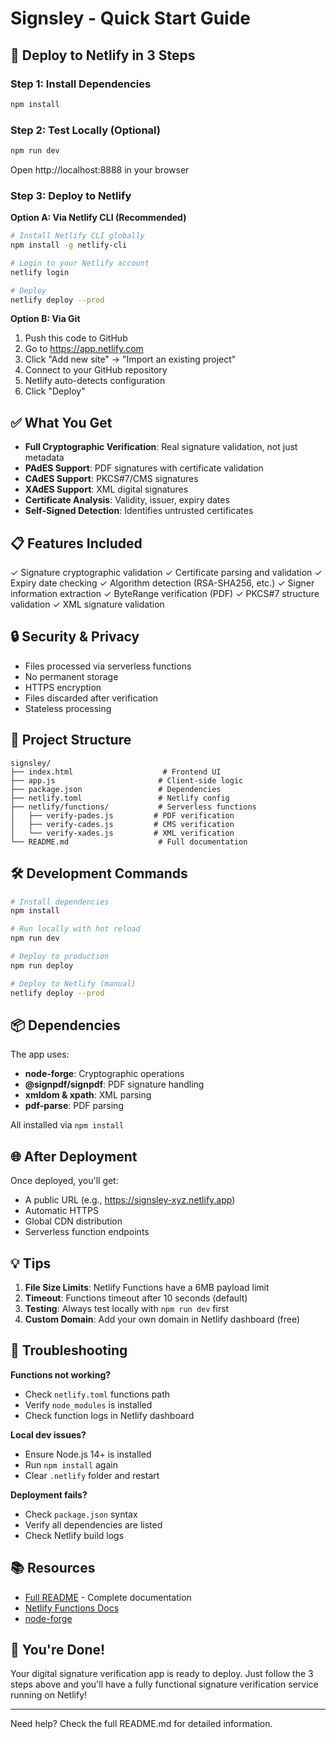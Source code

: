 # Signsley - Quick Start Guide

## 🚀 Deploy to Netlify in 3 Steps

### Step 1: Install Dependencies
```bash
npm install
```

### Step 2: Test Locally (Optional)
```bash
npm run dev
```
Open http://localhost:8888 in your browser

### Step 3: Deploy to Netlify

**Option A: Via Netlify CLI (Recommended)**
```bash
# Install Netlify CLI globally
npm install -g netlify-cli

# Login to your Netlify account
netlify login

# Deploy
netlify deploy --prod
```

**Option B: Via Git**
1. Push this code to GitHub
2. Go to https://app.netlify.com
3. Click "Add new site" → "Import an existing project"
4. Connect to your GitHub repository
5. Netlify auto-detects configuration
6. Click "Deploy"

## ✅ What You Get

- **Full Cryptographic Verification**: Real signature validation, not just metadata
- **PAdES Support**: PDF signatures with certificate validation
- **CAdES Support**: PKCS#7/CMS signatures
- **XAdES Support**: XML digital signatures
- **Certificate Analysis**: Validity, issuer, expiry dates
- **Self-Signed Detection**: Identifies untrusted certificates

## 📋 Features Included

✓ Signature cryptographic validation
✓ Certificate parsing and validation
✓ Expiry date checking
✓ Algorithm detection (RSA-SHA256, etc.)
✓ Signer information extraction
✓ ByteRange verification (PDF)
✓ PKCS#7 structure validation
✓ XML signature validation

## 🔒 Security & Privacy

- Files processed via serverless functions
- No permanent storage
- HTTPS encryption
- Files discarded after verification
- Stateless processing

## 📁 Project Structure

```
signsley/
├── index.html                    # Frontend UI
├── app.js                       # Client-side logic
├── package.json                 # Dependencies
├── netlify.toml                 # Netlify config
├── netlify/functions/           # Serverless functions
│   ├── verify-pades.js         # PDF verification
│   ├── verify-cades.js         # CMS verification
│   └── verify-xades.js         # XML verification
└── README.md                    # Full documentation
```

## 🛠️ Development Commands

```bash
# Install dependencies
npm install

# Run locally with hot reload
npm run dev

# Deploy to production
npm run deploy

# Deploy to Netlify (manual)
netlify deploy --prod
```

## 📦 Dependencies

The app uses:
- **node-forge**: Cryptographic operations
- **@signpdf/signpdf**: PDF signature handling
- **xmldom & xpath**: XML parsing
- **pdf-parse**: PDF parsing

All installed via `npm install`

## 🌐 After Deployment

Once deployed, you'll get:
- A public URL (e.g., https://signsley-xyz.netlify.app)
- Automatic HTTPS
- Global CDN distribution
- Serverless function endpoints

## 💡 Tips

1. **File Size Limits**: Netlify Functions have a 6MB payload limit
2. **Timeout**: Functions timeout after 10 seconds (default)
3. **Testing**: Always test locally with `npm run dev` first
4. **Custom Domain**: Add your own domain in Netlify dashboard (free)

## 🐛 Troubleshooting

**Functions not working?**
- Check `netlify.toml` functions path
- Verify `node_modules` is installed
- Check function logs in Netlify dashboard

**Local dev issues?**
- Ensure Node.js 14+ is installed
- Run `npm install` again
- Clear `.netlify` folder and restart

**Deployment fails?**
- Check `package.json` syntax
- Verify all dependencies are listed
- Check Netlify build logs

## 📚 Resources

- [Full README](README.md) - Complete documentation
- [Netlify Functions Docs](https://docs.netlify.com/functions/overview/)
- [node-forge](https://github.com/digitalbazaar/forge)

## 🎉 You're Done!

Your digital signature verification app is ready to deploy. Just follow the 3 steps above and you'll have a fully functional signature verification service running on Netlify!

---

Need help? Check the full README.md for detailed information.
